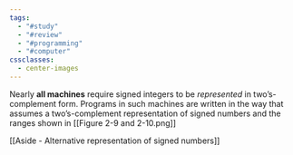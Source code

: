 ```yaml
---
tags:
  - "#study"
  - "#review"
  - "#programming"
  - "#computer"
cssclasses:
  - center-images
---
```

Nearly **all machines** require signed integers to be *represented* in two’s-complement form. Programs in such machines are written in the way that assumes a two’s-complement representation of signed numbers and the ranges shown in [[Figure 2-9 and 2-10.png]]

[[Aside - Alternative representation of signed numbers]]

